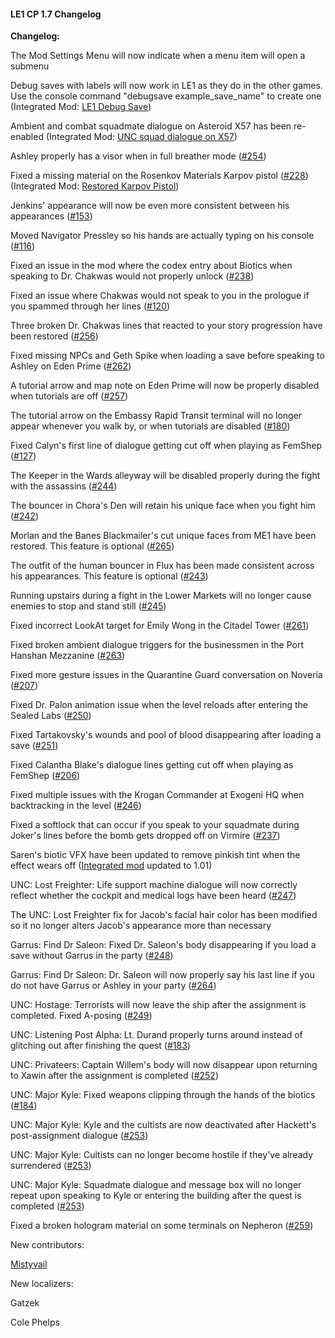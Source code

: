#### **LE1 CP 1.7 Changelog**

**Changelog:**

The Mod Settings Menu will now indicate when a menu item will open a submenu

Debug saves with labels will now work in LE1 as they do in the other games. Use the console command "debugsave example_save_name" to create one (Integrated Mod: [LE1 Debug Save](https://www.nexusmods.com/masseffectlegendaryedition/mods/2230))

Ambient and combat squadmate dialogue on Asteroid X57 has been re-enabled (Integrated Mod: [UNC squad dialogue on X57](https://www.nexusmods.com/masseffectlegendaryedition/mods/1457))

Ashley properly has a visor when in full breather mode ([#254](https://github.com/henbagle/LE1CommunityPatch/issues/254))

Fixed a missing material on the Rosenkov Materials Karpov pistol ([#228](https://github.com/henbagle/LE1CommunityPatch/issues/228)) (Integrated Mod: [Restored Karpov Pistol](https://www.nexusmods.com/masseffectlegendaryedition/mods/1591?tab=description))

Jenkins' appearance will now be even more consistent between his appearances ([#153](https://github.com/henbagle/LE1CommunityPatch/issues/153))

Moved Navigator Pressley so his hands are actually typing on his console ([#116](https://github.com/henbagle/LE1CommunityPatch/issues/116))

Fixed an issue in the mod where the codex entry about Biotics when speaking to Dr. Chakwas would not properly unlock ([#238](https://github.com/henbagle/LE1CommunityPatch/issues/238))

Fixed an issue where Chakwas would not speak to you in the prologue if you spammed through her lines ([#120](https://github.com/henbagle/LE1CommunityPatch/issues/120))

Three broken Dr. Chakwas lines that reacted to your story progression have been restored ([#256]())

Fixed missing NPCs and Geth Spike when loading a save before speaking to Ashley on Eden Prime ([#262](https://github.com/henbagle/LE1CommunityPatch/issues/262))

A tutorial arrow and map note on Eden Prime will now be properly disabled when tutorials are off ([#257](https://github.com/henbagle/LE1CommunityPatch/issues/257))

The tutorial arrow on the Embassy Rapid Transit terminal will no longer appear whenever you walk by, or when tutorials are disabled ([#180](https://github.com/henbagle/LE1CommunityPatch/issues/180))

Fixed Calyn's first line of dialogue getting cut off when playing as FemShep ([#127](https://github.com/henbagle/LE1CommunityPatch/issues/127))

The Keeper in the Wards alleyway will be disabled properly during the fight with the assassins ([#244](https://github.com/henbagle/LE1CommunityPatch/issues/244))

The bouncer in Chora's Den will retain his unique face when you fight him ([#242](https://github.com/henbagle/LE1CommunityPatch/issues/242))

Morlan and the Banes Blackmailer's cut unique faces from ME1 have been restored. This feature is optional ([#265](https://github.com/henbagle/LE1CommunityPatch/issues/265))

The outfit of the human bouncer in Flux has been made consistent across his appearances. This feature is optional ([#243](https://github.com/henbagle/LE1CommunityPatch/issues/243))

Running upstairs during a fight in the Lower Markets will no longer cause enemies to stop and stand still ([#245](https://github.com/henbagle/LE1CommunityPatch/issues/245))

Fixed incorrect LookAt target for Emily Wong in the Citadel Tower ([#261](https://github.com/henbagle/LE1CommunityPatch/issues/261))

Fixed broken ambient dialogue triggers for the businessmen in the Port Hanshan Mezzanine ([#263](https://github.com/henbagle/LE1CommunityPatch/issues/263))

Fixed more gesture issues in the Quarantine Guard conversation on Noveria ([#207](https://github.com/henbagle/LE1CommunityPatch/issues/207))

Fixed Dr. Palon animation issue when the level reloads after entering the Sealed Labs ([#250](https://github.com/henbagle/LE1CommunityPatch/issues/250))

Fixed Tartakovsky's wounds and pool of blood disappearing after loading a save ([#251](https://github.com/henbagle/LE1CommunityPatch/issues/251))

Fixed Calantha Blake's dialogue lines getting cut off when playing as FemShep ([#206](https://github.com/henbagle/LE1CommunityPatch/issues/206))

Fixed multiple issues with the Krogan Commander at Exogeni HQ when backtracking in the level ([#246](https://github.com/henbagle/LE1CommunityPatch/issues/246))

Fixed a softlock that can occur if you speak to your squadmate during Joker's lines before the bomb gets dropped off on Virmire ([#237](https://github.com/henbagle/LE1CommunityPatch/issues/237))

Saren's biotic VFX have been updated to remove pinkish tint when the effect wears off ([Integrated mod](https://www.nexusmods.com/masseffectlegendaryedition/mods/1479) updated to 1.01)

UNC: Lost Freighter: Life support machine dialogue will now correctly reflect whether the cockpit and medical logs have been heard ([#247](https://github.com/henbagle/LE1CommunityPatch/issues/247))

The UNC: Lost Freighter fix for Jacob's facial hair color has been modified so it no longer alters Jacob's appearance more than necessary

Garrus: Find Dr Saleon: Fixed Dr. Saleon's body disappearing if you load a save without Garrus in the party ([#248](https://github.com/henbagle/LE1CommunityPatch/issues/248))

Garrus: Find Dr Saleon: Dr. Saleon will now properly say his last line if you do not have Garrus or Ashley in your party ([#264](https://github.com/henbagle/LE1CommunityPatch/issues/264))

UNC: Hostage: Terrorists will now leave the ship after the assignment is completed. Fixed A-posing ([#249](https://github.com/henbagle/LE1CommunityPatch/issues/249))

UNC: Listening Post Alpha: Lt. Durand properly turns around instead of glitching out after finishing the quest ([#183](https://github.com/henbagle/LE1CommunityPatch/issues/183))

UNC: Privateers: Captain Willem's body will now disappear upon returning to Xawin after the assignment is completed ([#252](https://github.com/henbagle/LE1CommunityPatch/issues/252))

UNC: Major Kyle: Fixed weapons clipping through the hands of the biotics ([#184](https://github.com/henbagle/LE1CommunityPatch/issues/184))

UNC: Major Kyle: Kyle and the cultists are now deactivated after Hackett's post-assignment dialogue ([#253](https://github.com/henbagle/LE1CommunityPatch/issues/253))

UNC: Major Kyle: Cultists can no longer become hostile if they've already surrendered ([#253](https://github.com/henbagle/LE1CommunityPatch/issues/253))

UNC: Major Kyle: Squadmate dialogue and message box will no longer repeat upon speaking to Kyle or entering the building after the quest is completed ([#253](https://github.com/henbagle/LE1CommunityPatch/issues/253))

Fixed a broken hologram material on some terminals on Nepheron ([#259](https://github.com/henbagle/LE1CommunityPatch/issues/259))



New contributors:

[Mistyvail](https://next.nexusmods.com/profile/Mistyvail/about-me?gameId=3712)



New localizers:

Gatzek

Cole Phelps